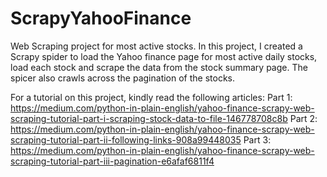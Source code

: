 # ScrapyYahooFinance
Web Scraping project for most active stocks. In this project, I created a Scrapy spider to load the Yahoo finance page for most active daily stocks, load each stock and scrape the data from the stock summary page. The spicer also crawls across the pagination of the stocks.

For a tutorial on this project, kindly read the following articles:
Part 1: https://medium.com/python-in-plain-english/yahoo-finance-scrapy-web-scraping-tutorial-part-i-scraping-stock-data-to-file-146778708c8b
Part 2: https://medium.com/python-in-plain-english/yahoo-finance-scrapy-web-scraping-tutorial-part-ii-following-links-908a99448035
Part 3: https://medium.com/python-in-plain-english/yahoo-finance-scrapy-web-scraping-tutorial-part-iii-pagination-e6afaf6811f4

